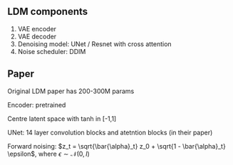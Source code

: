 ## LDM components
1. VAE encoder
2. VAE decoder 
3. Denoising model: UNet / Resnet with cross attention
4. Noise scheduler: DDIM


## Paper

Original LDM paper has 200-300M params

Encoder: pretrained

Centre latent space with tanh in [-1,1]

UNet:  14 layer convolution blocks and atetntion blocks (in their paper)

Forward noising: $z_t = \sqrt{\bar{\alpha}_t} z_0 + \sqrt{1 - \bar{\alpha}_t} \epsilon$, where $\epsilon \sim \mathcal{N}(0, I)$